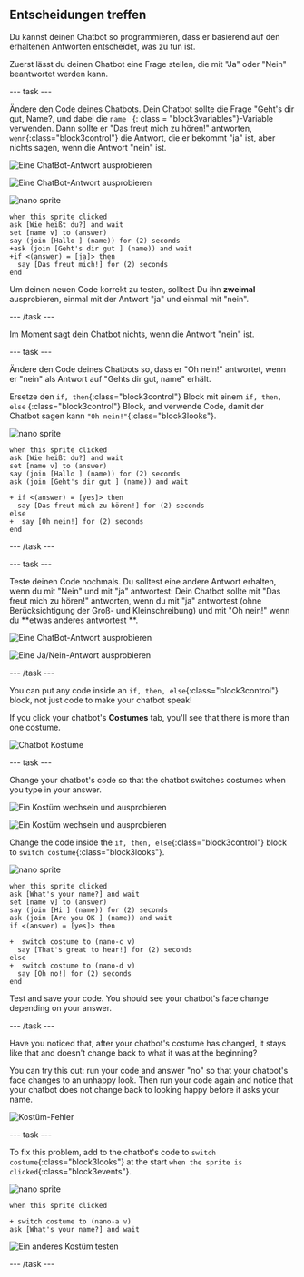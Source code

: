 ## Entscheidungen treffen

Du kannst deinen Chatbot so programmieren, dass er basierend auf den erhaltenen Antworten entscheidet, was zu tun ist.

Zuerst lässt du deinen Chatbot eine Frage stellen, die mit "Ja" oder "Nein" beantwortet werden kann.

\--- task \---

Ändere den Code deines Chatbots. Dein Chatbot sollte die Frage "Geht's dir gut, Name?, und dabei die `name ` {: class = "block3variables"}-Variable verwenden. Dann sollte er "Das freut mich zu hören!" antworten, `wenn`{:class="block3control"} die Antwort, die er bekommt "ja" ist, aber nichts sagen, wenn die Antwort "nein" ist.

![Eine ChatBot-Antwort ausprobieren](images/chatbot-if-test1-annotated.png)

![Eine ChatBot-Antwort ausprobieren](images/chatbot-if-test2.png)

![nano sprite](images/nano-sprite.png)

```blocks3
when this sprite clicked
ask [Wie heißt du?] and wait
set [name v] to (answer)
say (join [Hallo ] (name)) for (2) seconds
+ask (join [Geht's dir gut ] (name)) and wait
+if <(answer) = [ja]> then 
  say [Das freut mich!] for (2) seconds
end
```

Um deinen neuen Code korrekt zu testen, solltest Du ihn **zweimal** ausprobieren, einmal mit der Antwort "ja" und einmal mit "nein".

\--- /task \---

Im Moment sagt dein Chatbot nichts, wenn die Antwort "nein" ist.

\--- task \---

Ändere den Code deines Chatbots so, dass er "Oh nein!" antwortet, wenn er "nein" als Antwort auf "Gehts dir gut, name" erhält.

Ersetze den `if, then`{:class="block3control"} Block mit einem `if, then, else` {:class="block3control"} Block, and verwende Code, damit der Chatbot sagen kann `"Oh nein!"`{:class="block3looks"}.

![nano sprite](images/nano-sprite.png)

```blocks3
when this sprite clicked
ask [Wie heißt du?] and wait
set [name v] to (answer)
say (join [Hallo ] (name)) for (2) seconds
ask (join [Geht's dir gut ] (name)) and wait

+ if <(answer) = [yes]> then 
  say [Das freut mich zu hören!] for (2) seconds
else 
+  say [Oh nein!] for (2) seconds
end
```

\--- /task \---

\--- task \---

Teste deinen Code nochmals. Du solltest eine andere Antwort erhalten, wenn du mit "Nein" und mit "ja" antwortest: Dein Chatbot sollte mit "Das freut mich zu hören!" antworten, wenn du mit "ja" antwortest (ohne Berücksichtigung der Groß- und Kleinschreibung) und mit "Oh nein!" wenn du **etwas anderes antwortest **.

![Eine ChatBot-Antwort ausprobieren](images/chatbot-if-test2.png)

![Eine Ja/Nein-Antwort ausprobieren](images/chatbot-if-else-test.png)

\--- /task \---

You can put any code inside an `if, then, else`{:class="block3control"} block, not just code to make your chatbot speak!

If you click your chatbot's **Costumes** tab, you'll see that there is more than one costume.

![Chatbot Kostüme](images/chatbot-costume-view-annotated.png)

\--- task \---

Change your chatbot's code so that the chatbot switches costumes when you type in your answer.

![Ein Kostüm wechseln und ausprobieren](images/chatbot-costume-test1.png)

![Ein Kostüm wechseln und ausprobieren](images/chatbot-costume-test2.png)

Change the code inside the `if, then, else`{:class="block3control"} block to `switch costume`{:class="block3looks"}.

![nano sprite](images/nano-sprite.png)

```blocks3
when this sprite clicked
ask [What's your name?] and wait
set [name v] to (answer)
say (join [Hi ] (name)) for (2) seconds
ask (join [Are you OK ] (name)) and wait
if <(answer) = [yes]> then 

+  switch costume to (nano-c v)
  say [That's great to hear!] for (2) seconds
else 
+  switch costume to (nano-d v)
  say [Oh no!] for (2) seconds
end
```

Test and save your code. You should see your chatbot's face change depending on your answer.

\--- /task \---

Have you noticed that, after your chatbot's costume has changed, it stays like that and doesn't change back to what it was at the beginning?

You can try this out: run your code and answer "no" so that your chatbot's face changes to an unhappy look. Then run your code again and notice that your chatbot does not change back to looking happy before it asks your name.

![Kostüm-Fehler](images/chatbot-costume-bug-test.png)

\--- task \---

To fix this problem, add to the chatbot's code to `switch costume`{:class="block3looks"} at the start `when the sprite is clicked`{:class="block3events"}.

![nano sprite](images/nano-sprite.png)

```blocks3
when this sprite clicked

+ switch costume to (nano-a v)
ask [What's your name?] and wait
```

![Ein anderes Kostüm testen](images/chatbot-costume-fix-test.png)

\--- /task \---
